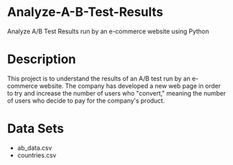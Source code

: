 # Analyze-A-B-Test-Results
Analyze A/B Test Results run by an e-commerce website using Python
# Description
This project is to understand the results of an A/B test run by an e-commerce website. The company has developed a new web page in order to try and increase the number of users who "convert," meaning the number of users who decide to pay for the company's product.
# Data Sets
* ab_data.csv
* countries.csv
